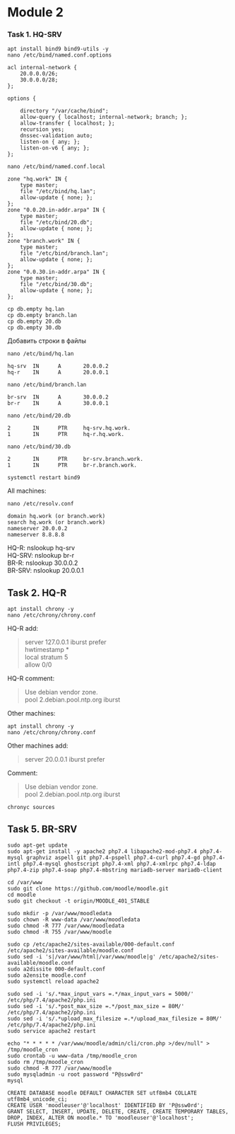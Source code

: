 # Module 2
### Task 1. HQ-SRV
```
apt install bind9 bind9-utils -y
nano /etc/bind/named.conf.options
```
```
acl internal-network {
	20.0.0.0/26;
	30.0.0.0/28;
};
	
options {

	directory "/var/cache/bind";
	allow-query { localhost; internal-network; branch; };
	allow-transfer { localhost; };
	recursion yes;
	dnssec-validation auto;
	listen-on { any; };
	listen-on-v6 { any; };
};
```
```
nano /etc/bind/named.conf.local
```
```
zone "hq.work" IN {
	type master;
	file "/etc/bind/hq.lan";
	allow-update { none; };
};
zone "0.0.20.in-addr.arpa" IN {
	type master;
	file "/etc/bind/20.db";
	allow-update { none; };
};
zone "branch.work" IN {
	type master;
	file "/etc/bind/branch.lan";
	allow-update { none; };
};
zone "0.0.30.in-addr.arpa" IN {
	type master;
	file "/etc/bind/30.db";
	allow-update { none; };
};
```
```
cp db.empty hq.lan
cp db.empty branch.lan
cp db.empty 20.db
cp db.empty 30.db
```

Добавить строки в файлы
```
nano /etc/bind/hq.lan
```
```
hq-srv  IN      A       20.0.0.2
hq-r    IN      A       20.0.0.1
```
```
nano /etc/bind/branch.lan
```
```
br-srv  IN      A       30.0.0.2
br-r    IN      A       30.0.0.1
```
```
nano /etc/bind/20.db
```
```
2       IN      PTR     hq-srv.hq.work.
1       IN      PTR     hq-r.hq.work.
```
```
nano /etc/bind/30.db
```
```
2       IN      PTR     br-srv.branch.work.
1       IN      PTR     br-r.branch.work.
```
```
systemctl restart bind9
```
All machines:
```
nano /etc/resolv.conf
```
```
domain hq.work (or branch.work)
search hq.work (or branch.work)
nameserver 20.0.0.2
nameserver 8.8.8.8
```
HQ-R: nslookup hq-srv <br />
HQ-SRV: nslookup br-r <br />
BR-R: nslookup 30.0.0.2 <br />
BR-SRV: nslookup 20.0.0.1 <br />

## Task 2. HQ-R
```
apt install chrony -y
nano /etc/chrony/chrony.conf
```
HQ-R add:
> server 127.0.0.1 iburst prefer <br />
> hwtimestamp * <br />
> local stratum 5 <br />
> allow 0/0 

HQ-R comment:
> Use debian vendor zone. <br />
> pool 2.debian.pool.ntp.org iburst

Other machines:
```
apt install chrony -y
nano /etc/chrony/chrony.conf
```
Other machines add:
> server 20.0.0.1 iburst prefer

Comment:

> Use debian vendor zone. <br />
> pool 2.debian.pool.ntp.org iburst
```
chronyc sources
```
## Task 5. BR-SRV

```
sudo apt-get update
sudo apt-get install -y apache2 php7.4 libapache2-mod-php7.4 php7.4-mysql graphviz aspell git php7.4-pspell php7.4-curl php7.4-gd php7.4-intl php7.4-mysql ghostscript php7.4-xml php7.4-xmlrpc php7.4-ldap php7.4-zip php7.4-soap php7.4-mbstring mariadb-server mariadb-client
```
```
cd /var/www
sudo git clone https://github.com/moodle/moodle.git
cd moodle
sudo git checkout -t origin/MOODLE_401_STABLE
```
```
sudo mkdir -p /var/www/moodledata
sudo chown -R www-data /var/www/moodledata
sudo chmod -R 777 /var/www/moodledata
sudo chmod -R 755 /var/www/moodle
```
```
sudo cp /etc/apache2/sites-available/000-default.conf /etc/apache2/sites-available/moodle.conf
sudo sed -i 's|/var/www/html|/var/www/moodle|g' /etc/apache2/sites-available/moodle.conf
sudo a2dissite 000-default.conf
sudo a2ensite moodle.conf
sudo systemctl reload apache2
```
```
sudo sed -i 's/.*max_input_vars =.*/max_input_vars = 5000/' /etc/php/7.4/apache2/php.ini
sudo sed -i 's/.*post_max_size =.*/post_max_size = 80M/' /etc/php/7.4/apache2/php.ini
sudo sed -i 's/.*upload_max_filesize =.*/upload_max_filesize = 80M/' /etc/php/7.4/apache2/php.ini
sudo service apache2 restart
```
```
echo "* * * * * /var/www/moodle/admin/cli/cron.php >/dev/null" > /tmp/moodle_cron
sudo crontab -u www-data /tmp/moodle_cron
sudo rm /tmp/moodle_cron
sudo chmod -R 777 /var/www/moodle
sudo mysqladmin -u root password "P@ssw0rd"
mysql
```
```
CREATE DATABASE moodle DEFAULT CHARACTER SET utf8mb4 COLLATE utf8mb4_unicode_ci;
CREATE USER 'moodleuser'@'localhost' IDENTIFIED BY 'P@ssw0rd';
GRANT SELECT, INSERT, UPDATE, DELETE, CREATE, CREATE TEMPORARY TABLES, DROP, INDEX, ALTER ON moodle.* TO 'moodleuser'@'localhost';
FLUSH PRIVILEGES;
```




